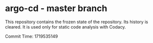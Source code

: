 # argo-cd - master branch

This repository contains the frozen state of the repository.
Its history is cleared. It is used only for static code
analysis with Codacy.

Commit Time: 1719535149